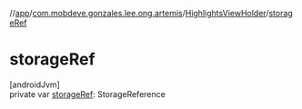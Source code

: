 //[app](../../../index.md)/[com.mobdeve.gonzales.lee.ong.artemis](../index.md)/[HighlightsViewHolder](index.md)/[storageRef](storage-ref.md)

# storageRef

[androidJvm]\
private var [storageRef](storage-ref.md): StorageReference
